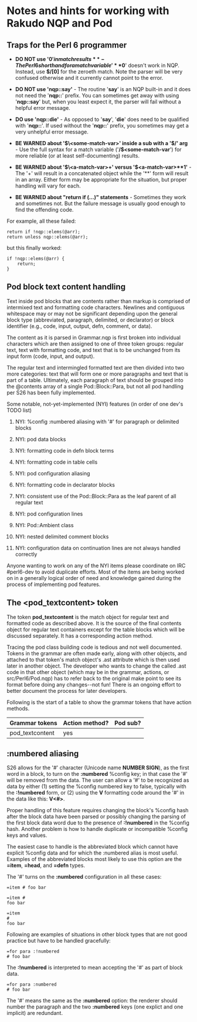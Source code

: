# Notes and hints for working with Rakudo NQP and Pod

## Traps for the Perl 6 programmer

+ **DO NOT use '$0' in match results** - The Perl 6 shorthand for a match variable '**$0**' doesn't
  work in NQP. Instead, use **$/[0]** for the zeroeth match. 
  Note the parser will be very confused otherwise and it currently cannot point to the error.
  
  
+ **DO NOT use 'nqp::say'** - The routine '**say**' is an NQP built-in and it does not need
  the '**nqp::**' prefix. You can sometimes get away with using '**nqp::say**' but, when you least
  expect it, the parser will fail without a helpful error message.

+ **DO use 'nqp::die'** - As opposed to '**say**', '**die**' does need to be qualified with '**nqp::**'.
  If used without the '**nqp::**' prefix, you sometimes may get a very unhelpful error message.
  
+ **BE WARNED about '$\<some-match-var>' inside a sub with a '$/' arg** - Use the full syntax for
  a match variable ('**/$<some-match-var**') for more reliable (or at least self-documenting) results.
  
+ **BE WARNED about '$\<a-match-var>+' versus '$\<a-match-var>\*\*1'** - The '+' will result in a concatenated object
  while the '\*\*' form will result in an array.  Either form may be appropriate for the situation,
  but proper handling will vary for each.

+ **BE WARNED about "return if (...)" statements** - Sometimes they  work and sometimes not. But the
  failure message is usually good enough to find the offending code.
  
For example, all these failed:
 
```
return if !nqp::elems(@arr);
return unless nqp::elems(@arr);
```
but this finally worked:

```
if !nqp::elems(@arr) {
    return;
}
```
  
## Pod block text content handling

Text inside pod blocks that are contents rather than markup is comprised of
intermixed text and formatting code characters. Newlines and contiguous
whitespace may or may not be significant depending upon the general block type
(abbreviated, paragraph, delimited, or declarator) or block identifier (e.g.,
code, input, output, defn, comment, or data).

The content as it is parsed in Grammar.nqp is first broken into individual
characters which are then assigned to one of three token groups: regular text, text with
formatting code, and text that is to be unchanged from its input form
(code, input, and output).

The regular text and intermingled formatted text are then divided into two more
categories: text that will form one or more paragraphs and text that is part
of a table.  Ultimately, each paragraph of text should be grouped into the
@contents array of a single Pod::Block::Para, but not all pod handling per S26
has been fully implemented.

Some notable, not-yet-implemented (NYI) features (in order of one dev's TODO list)

1. NYI: %config :numbered aliasing with '#' for paragraph or delimited blocks

2. NYI: pod data blocks

3. NYI: formatting code in defn block terms

4. NYI: formatting code in table cells

5. NYI: pod configuration aliasing

6. NYI: formatting code in declarator blocks

7. NYI: consistent use of the Pod::Block::Para as the leaf parent of all regular text

8. NYI: pod configuration lines

9. NYI: Pod::Ambient class

10. NYI: nested delimited comment blocks

11. NYI: configuration data on continuation lines are not always handled correctly

Anyone wanting to work on any of the NYI items please coordinate on IRC #perl6-dev to
avoid duplicate efforts.  Most of the items are being worked on in a generally logical
order of need and knowledge gained during the process of implementing pod features.

## The <pod_textcontent> token

The token **pod_textcontent** is the match object for regular text and formatted code as
described above. It is the source of the final contents object for regular text containers
except for the table blocks which will be discussed separately. It has a corresponding action
method.

Tracing the pod class building code is tedious and not well documented. Tokens in the grammar
are often made early, along with other objects, and attached to that token's match object's .ast
attribute which is then used later in another object.  The developer who wants to change the called .ast
code in that other object (which may be in the grammar, actions, or src/Perl6/Pod.nqp) has to refer
back to the original make point to see its format before doing any changes--not fun!
There is an ongoing effort to better document the process for later developers.

Following is the start of a table to show the grammar tokens that have action methods.

| Grammar tokens  | Action method? | Pod sub? |
| ---         | ---         | ---     |
| pod_textcontent | yes

## :numbered aliasing

S26 allows for the '#' character (Unicode name **NUMBER SIGN**), as the first word in a block, 
to turn on the **:numbered** %config key; in that case the '#' will be removed from the data.
The user can allow a '#' to be recognized as data by either (1) setting the %config numbered
key to false, typically with the **:!numbered** form, or (2) using the **V** formatting code
around the '#' in the data like this: **V<#>**.

Proper handling of this feature requires changing the block's %config hash after the block data have been
parsed or possibly changing the parsing of the first block data word due to the presence of **:!numbered** in
the %config hash. Another problem is how to handle duplicate or incompatible %config keys and values.

The easiest case to handle is the abbreviated block which cannot have explicit %config data and for
which the :numbered alias is most useful. Examples of the abbreviated blocks most likely to
use this option are the **=item**, **=head**, and **=defn** types.

The '#' turns on the **:numbered** configuration in all these cases:

```
=item # foo bar

=item #
foo bar

=item
#
foo bar
```

Following are examples of situations in other block types that are
not good practice but have to be handled gracefully:

```
=for para :!numbered
# foo bar
```

The **:!numbered** is interpreted to mean accepting the '#' as part of block data.

```
=for para :numbered
# foo bar
```

The '#' means the same as the **:numbered** option: the renderer should number the
paragraph and the two **:numbered** keys (one explict and one implicit) are redundant.
